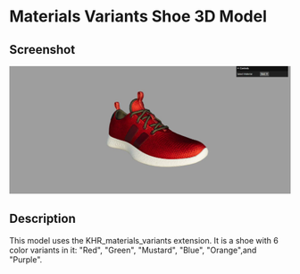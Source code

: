 # Materials Variants Shoe 3D Model

## Screenshot

![screenshot](screenshot/screenshot.jpg)

## Description

This model uses the KHR_materials_variants extension. It is a shoe with 6 color variants in it: "Red", "Green", "Mustard", "Blue", "Orange",and "Purple".
